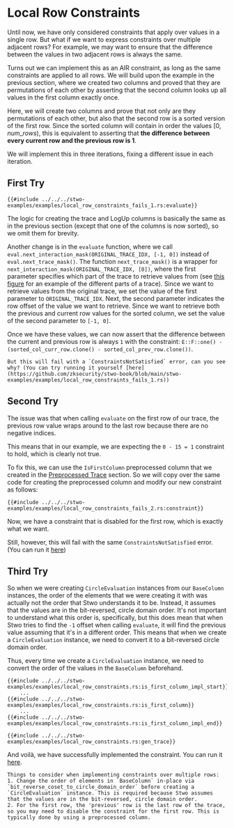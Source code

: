 # Local Row Constraints

Until now, we have only considered constraints that apply over values in a single row. But what if we want to express constraints over multiple adjacent rows? For example, we may want to ensure that the difference between the values in two adjacent rows is always the same.

Turns out we can implement this as an AIR constraint, as long as the same constraints are applied to all rows. We will build upon the example in the previous section, where we created two columns and proved that they are permutations of each other by asserting that the second column looks up all values in the first column exactly once.

Here, we will create two columns and prove that not only are they permutations of each other, but also that the second row is a sorted version of the first row. Since the sorted column will contain in order the values $[0,num\_rows)$, this is equivalent to asserting that **the difference between every current row and the previous row is $1$**.

We will implement this in three iterations, fixing a different issue in each iteration.

## First Try

```rust,ignore
{{#include ../../../stwo-examples/examples/local_row_constraints_fails_1.rs:evaluate}}
```

The logic for creating the trace and LogUp columns is basically the same as in the previous section (except that one of the columns is now sorted), so we omit them for brevity.

Another change is in the `evaluate` function, where we call `eval.next_interaction_mask(ORIGINAL_TRACE_IDX, [-1, 0])` instead of `eval.next_trace_mask()`. The function `next_trace_mask()` is a wrapper for `next_interaction_mask(ORIGINAL_TRACE_IDX, [0])`, where the first parameter specifies which part of the trace to retrieve values from (see [this figure](../static-lookups/index.md#fig-range-check) for an example of the different parts of a trace). Since we want to retrieve values from the original trace, we set the value of the first parameter to `ORIGINAL_TRACE_IDX`. Next, the second parameter indicates the row offset of the value we want to retrieve. Since we want to retrieve both the previous and current row values for the sorted column, we set the value of the second parameter to `[-1, 0]`.

Once we have these values, we can now assert that the difference between the current and previous row is always `1` with the constraint: `E::F::one() - (sorted_col_curr_row.clone() - sorted_col_prev_row.clone())`.

```admonish question
But this will fail with a `ConstraintsNotSatisfied` error, can you see why? (You can try running it yourself [here](https://github.com/zksecurity/stwo-book/blob/main/stwo-examples/examples/local_row_constraints_fails_1.rs))
```

## Second Try

The issue was that when calling `evaluate` on the first row of our trace, the previous row value wraps around to the last row because there are no negative indices.

This means that in our example, we are expecting the `0 - 15 = 1` constraint to hold, which is clearly not true.

To fix this, we can use the `IsFirstColumn` preprocessed column that we created in the [Preprocessed Trace](../preprocessed-trace/index.md) section. So we will copy over the same code for creating the preprocessed column and modify our new constraint as follows:

```rust,ignore
{{#include ../../../stwo-examples/examples/local_row_constraints_fails_2.rs:constraint}}
```

Now, we have a constraint that is disabled for the first row, which is exactly what we want.

Still, however, this will fail with the same `ConstraintsNotSatisfied` error. (You can run it [here](https://github.com/zksecurity/stwo-book/blob/main/stwo-examples/examples/local_row_constraints_fails_2.rs))

## Third Try

So when we were creating `CircleEvaluation` instances from our `BaseColumn` instances, the order of the elements that we were creating it with was actually not the order that Stwo understands it to be. Instead, it assumes that the values are in the bit-reversed, circle domain order. It's not important to understand what this order is, specifically, but this does mean that when Stwo tries to find the `-1` offset when calling `evaluate`, it will find the previous value assuming that it's in a different order. This means that when we create a `CircleEvaluation` instance, we need to convert it to a bit-reversed circle domain order.

Thus, every time we create a `CircleEvaluation` instance, we need to convert the order of the values in the `BaseColumn` beforehand.

```rust,ignore
{{#include ../../../stwo-examples/examples/local_row_constraints.rs:is_first_column_impl_start}}
    ...
{{#include ../../../stwo-examples/examples/local_row_constraints.rs:is_first_column}}
    ...
{{#include ../../../stwo-examples/examples/local_row_constraints.rs:is_first_column_impl_end}}

{{#include ../../../stwo-examples/examples/local_row_constraints.rs:gen_trace}}
```

And voilà, we have successfully implemented the constraint. You can run it [here](https://github.com/zksecurity/stwo-book/blob/main/stwo-examples/examples/local_row_constraints.rs).

```admonish summary
Things to consider when implementing constraints over multiple rows:
1. Change the order of elements in `BaseColumn` in-place via `bit_reverse_coset_to_circle_domain_order` before creating a `CircleEvaluation` instance. This is required because Stwo assumes that the values are in the bit-reversed, circle domain order.
2. For the first row, the 'previous' row is the last row of the trace, so you may need to disable the constraint for the first row. This is typically done by using a preprocessed column.
```
